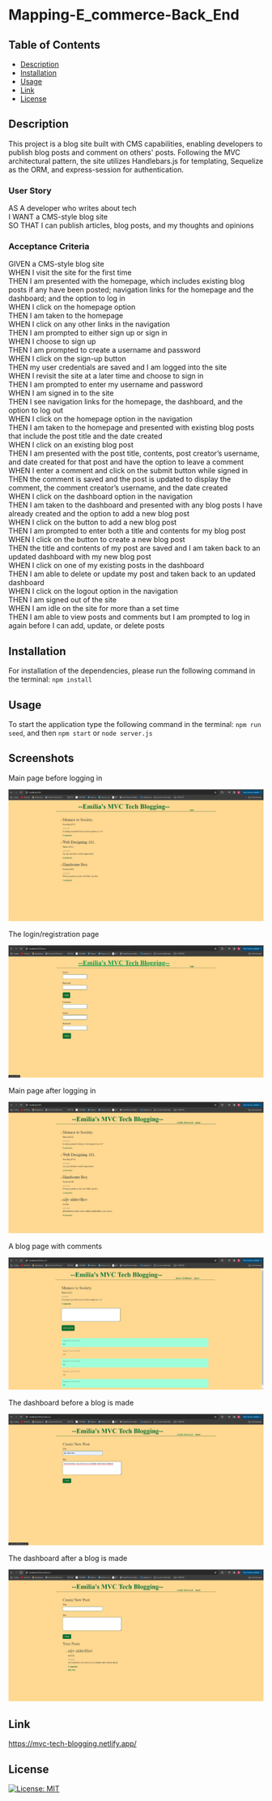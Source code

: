 # Mapping-E_commerce-Back_End

## Table of Contents

- [Description](#description)
- [Installation](#installation)
- [Usage](#usage)
- [Link](#link)
- [License](#license)

## Description

This project is a blog site built with CMS capabilities, enabling developers to publish blog posts and comment on others' posts. Following the MVC architectural pattern, the site utilizes Handlebars.js for templating, Sequelize as the ORM, and express-session for authentication.

### User Story

AS A developer who writes about tech <br />
I WANT a CMS-style blog site <br />
SO THAT I can publish articles, blog posts, and my thoughts and opinions

### Acceptance Criteria

GIVEN a CMS-style blog site <br />
WHEN I visit the site for the first time <br />
THEN I am presented with the homepage, which includes existing blog posts if any have been posted; navigation links for the homepage and the dashboard; and the option to log in <br />
WHEN I click on the homepage option <br />
THEN I am taken to the homepage <br />
WHEN I click on any other links in the navigation <br />
THEN I am prompted to either sign up or sign in <br />
WHEN I choose to sign up <br />
THEN I am prompted to create a username and password <br />
WHEN I click on the sign-up button <br />
THEN my user credentials are saved and I am logged into the site <br />
WHEN I revisit the site at a later time and choose to sign in <br />
THEN I am prompted to enter my username and password <br />
WHEN I am signed in to the site <br />
THEN I see navigation links for the homepage, the dashboard, and the option to log out <br />
WHEN I click on the homepage option in the navigation <br />
THEN I am taken to the homepage and presented with existing blog posts that include the post title and the date created <br />
WHEN I click on an existing blog post <br />
THEN I am presented with the post title, contents, post creator’s username, and date created for that post and have the option to leave a comment <br />
WHEN I enter a comment and click on the submit button while signed in <br />
THEN the comment is saved and the post is updated to display the comment, the comment creator’s username, and the date created <br />
WHEN I click on the dashboard option in the navigation <br />
THEN I am taken to the dashboard and presented with any blog posts I have already created and the option to add a new blog post <br />
WHEN I click on the button to add a new blog post <br />
THEN I am prompted to enter both a title and contents for my blog post <br />
WHEN I click on the button to create a new blog post <br />
THEN the title and contents of my post are saved and I am taken back to an updated dashboard with my new blog post <br />
WHEN I click on one of my existing posts in the dashboard <br />
THEN I am able to delete or update my post and taken back to an updated dashboard <br />
WHEN I click on the logout option in the navigation <br />
THEN I am signed out of the site <br />
WHEN I am idle on the site for more than a set time <br />
THEN I am able to view posts and comments but I am prompted to log in again before I can add, update, or delete posts

## Installation

For installation of the dependencies, please run the following command in the terminal: `npm install`

## Usage

To start the application type the following command in the terminal: `npm run seed`, and then `npm start` or `node server.js`

## Screenshots

<p>Main page before logging in</p>
<img alt="Main page before logging in" src="utils/images/before-login.png">

<p>The login/registration page</p>
<img alt="The login/registration page" src="utils/images/login-registration.png">

<p>Main page after logging in</p>
<img alt="Main page after logging in" src="utils/images/after-login.png">

<p>A blog page with comments</p>
<img alt="A blog page with comments" src="utils/images/blog-page.png">

<p>The dashboard before a blog is made</p>
<img alt="The dashboard before a blog is made" src="utils/images/dashboard1.png">

<p>The dashboard after a blog is made</p>
<img alt="The dashboard after a blog is made" src="utils/images/dashboard2.png">

## Link

https://mvc-tech-blogging.netlify.app/

## License

[![License: MIT](https://img.shields.io/badge/License-MIT-yellow.svg)](https://opensource.org/licenses/MIT)